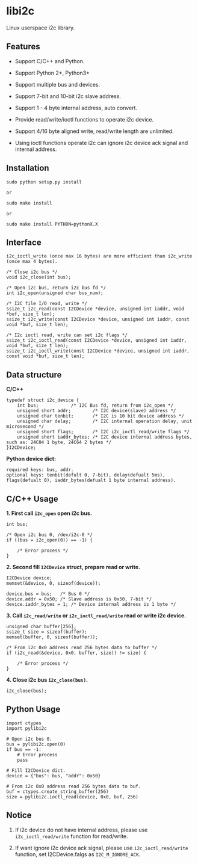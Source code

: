 libi2c
=======

Linux userspace i2c library.


## Features

- Support C/C++ and Python.

- Support Python 2+, Python3+

- Support multiple bus and devices.

- Support 7-bit and 10-bit i2c slave address.

- Support 1 - 4 byte internal address, auto convert.

- Provide read/write/ioctl functions to operate i2c device.

- Support 4/16 byte aligned write, read/write length are unlimited.

- Using ioctl functions operate i2c can ignore i2c device ack signal and internal address.


## Installation

	sudo python setup.py install

	or

	sudo make install

	or

	sudo make install PYTHON=pythonX.X

## Interface

	i2c_ioctl_write (once max 16 bytes) are more efficient than i2c_write (once max 4 bytes).

	/* Close i2c bus */
	void i2c_close(int bus);

	/* Open i2c bus, return i2c bus fd */
	int i2c_open(unsigned char bus_num);

	/* I2C file I/O read, write */
	ssize_t i2c_read(const I2CDevice *device, unsigned int iaddr, void *buf, size_t len);
	ssize_t i2c_write(const I2CDevice *device, unsigned int iaddr, const void *buf, size_t len);

	/* I2c ioctl read, write can set i2c flags */
	ssize_t i2c_ioctl_read(const I2CDevice *device, unsigned int iaddr, void *buf, size_t len);
	ssize_t i2c_ioctl_write(const I2CDevice *device, unsigned int iaddr, const void *buf, size_t len);

## Data structure

**C/C++**

	typedef struct i2c_device {
		int bus;			/* I2C Bus fd, return from i2c_open */
		unsigned short addr;		/* I2C device(slave) address */
		unsigned char tenbit;		/* I2C is 10 bit device address */
		unsigned char delay;		/* I2C internal operation delay, unit microsecond */
		unsigned short flags;		/* I2C i2c_ioctl_read/write flags */
		unsigned short iaddr_bytes;	/* I2C device internal address bytes, such as: 24C04 1 byte, 24C64 2 bytes */
	}I2CDevice;

**Python device dict:**

	required keys: bus, addr.
	optional keys: tenbit(defult 0, 7-bit), delay(defualt 5ms), flags(defualt 0), iaddr_bytes(defualt 1 byte internal address).


## C/C++ Usage

**1. First call `i2c_open` open i2c bus.**

	int bus;

	/* Open i2c bus 0, /dev/i2c-0 */
	if ((bus = i2c_open(0)) == -1) {

		/* Error process */
	}

**2. Second fill `I2CDevice` struct, prepare read or write.**

	I2CDevice device;
	memset(&device, 0, sizeof(device));

	device.bus = bus;	/* Bus 0 */
	device.addr = 0x50;	/* Slave address is 0x50, 7-bit */
	device.iaddr_bytes = 1;	/* Device internal address is 1 byte */

**3. Call `i2c_read/write` or `i2c_ioctl_read/write` read or write i2c device.**

	unsigned char buffer[256];
	ssize_t size = sizeof(buffer);
	memset(buffer, 0, sizeof(buffer));

	/* From i2c 0x0 address read 256 bytes data to buffer */
	if (i2c_read(&device, 0x0, buffer, size)) != size) {

		/* Error process */
	}

**4. Close i2c bus `i2c_close(bus)`.**

	i2c_close(bus);

## Python Usage

	import ctypes
	import pylibi2c

	# Open i2c bus 0.
	bus = pylibi2c.open(0)
	if bus == -1:
		# Error process
		pass

	# Fill I2CDevice dict.
	device = {"bus": bus, "addr": 0x50}

	# From i2c 0x0 address read 256 bytes data to buf.
	buf = ctypes.create_string_buffer(256)
	size = pylibi2c.ioctl_read(device, 0x0, buf, 256)

## Notice

1. If i2c device do not have internal address, please use `i2c_ioctl_read/write` function for read/write.

2. If want ignore i2c device ack signal, please use `i2c_ioctl_read/write` function, set I2CDevice.falgs as  `I2C_M_IGNORE_ACK`.
